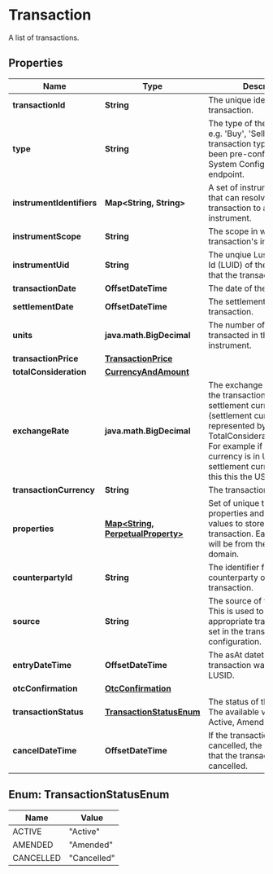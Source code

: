 

# Transaction

A list of transactions.

## Properties

Name | Type | Description | Notes
------------ | ------------- | ------------- | -------------
**transactionId** | **String** | The unique identifier for the transaction. | 
**type** | **String** | The type of the transaction e.g. &#39;Buy&#39;, &#39;Sell&#39;. The transaction type should have been pre-configured via the System Configuration API endpoint. | 
**instrumentIdentifiers** | **Map&lt;String, String&gt;** | A set of instrument identifiers that can resolve the transaction to a unique instrument. |  [optional]
**instrumentScope** | **String** | The scope in which the transaction&#39;s instrument lies. |  [optional]
**instrumentUid** | **String** | The unqiue Lusid Instrument Id (LUID) of the instrument that the transaction is in. | 
**transactionDate** | **OffsetDateTime** | The date of the transaction. | 
**settlementDate** | **OffsetDateTime** | The settlement date of the transaction. | 
**units** | **java.math.BigDecimal** | The number of units transacted in the associated instrument. | 
**transactionPrice** | [**TransactionPrice**](TransactionPrice.md) |  |  [optional]
**totalConsideration** | [**CurrencyAndAmount**](CurrencyAndAmount.md) |  | 
**exchangeRate** | **java.math.BigDecimal** | The exchange rate between the transaction and settlement currency (settlement currency being represented by the TotalConsideration.Currency). For example if the transaction currency is in USD and the settlement currency is in GBP this this the USD/GBP rate. |  [optional]
**transactionCurrency** | **String** | The transaction currency. |  [optional]
**properties** | [**Map&lt;String, PerpetualProperty&gt;**](PerpetualProperty.md) | Set of unique transaction properties and associated values to stored with the transaction. Each property will be from the &#39;Transaction&#39; domain. |  [optional]
**counterpartyId** | **String** | The identifier for the counterparty of the transaction. |  [optional]
**source** | **String** | The source of the transaction. This is used to look up the appropriate transaction group set in the transaction type configuration. |  [optional]
**entryDateTime** | **OffsetDateTime** | The asAt datetime that the transaction was added to LUSID. |  [optional]
**otcConfirmation** | [**OtcConfirmation**](OtcConfirmation.md) |  |  [optional]
**transactionStatus** | [**TransactionStatusEnum**](#TransactionStatusEnum) | The status of the transaction. The available values are: Active, Amended, Cancelled |  [optional]
**cancelDateTime** | **OffsetDateTime** | If the transaction has been cancelled, the asAt datetime that the transaction was cancelled. |  [optional]



## Enum: TransactionStatusEnum

Name | Value
---- | -----
ACTIVE | &quot;Active&quot;
AMENDED | &quot;Amended&quot;
CANCELLED | &quot;Cancelled&quot;



